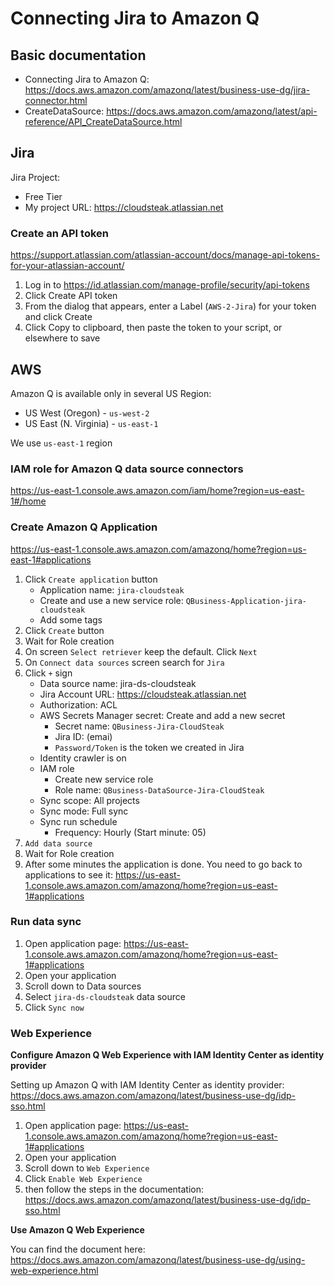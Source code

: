# Connecting Jira to Amazon Q

## Basic documentation

- Connecting Jira to Amazon Q: https://docs.aws.amazon.com/amazonq/latest/business-use-dg/jira-connector.html
- CreateDataSource: https://docs.aws.amazon.com/amazonq/latest/api-reference/API_CreateDataSource.html

## Jira

Jira Project:

- Free Tier
- My project URL: https://cloudsteak.atlassian.net

### Create an API token

https://support.atlassian.com/atlassian-account/docs/manage-api-tokens-for-your-atlassian-account/

1. Log in to https://id.atlassian.com/manage-profile/security/api-tokens
2. Click Create API token
3. From the dialog that appears, enter a Label (`AWS-2-Jira`) for your token and click Create
4. Click Copy to clipboard, then paste the token to your script, or elsewhere to save

## AWS

Amazon Q is available only in several US Region:

- US West (Oregon) - `us-west-2`
- US East (N. Virginia) - `us-east-1`

We use `us-east-1` region

### IAM role for Amazon Q data source connectors

https://us-east-1.console.aws.amazon.com/iam/home?region=us-east-1#/home

### Create Amazon Q Application

https://us-east-1.console.aws.amazon.com/amazonq/home?region=us-east-1#applications

1. Click `Create application` button
   - Application name: `jira-cloudsteak`
   - Create and use a new service role: `QBusiness-Application-jira-cloudsteak`
   - Add some tags
2. Click `Create` button
3. Wait for Role creation
4. On screen `Select retriever` keep the default. Click `Next`
5. On `Connect data sources` screen search for `Jira`
6. Click `+` sign
   - Data source name: jira-ds-cloudsteak
   - Jira Account URL: https://cloudsteak.atlassian.net
   - Authorization: ACL
   - AWS Secrets Manager secret: Create and add a new secret
     - Secret name: `QBusiness-Jira-CloudSteak`
     - Jira ID: (emai)
     - `Password/Token` is the token we created in Jira
   - Identity crawler is on
   - IAM role
     - Create new service role
     - Role name: `QBusiness-DataSource-Jira-CloudSteak`
   - Sync scope: All projects
   - Sync mode: Full sync
   - Sync run schedule
     - Frequency: Hourly (Start minute: 05)
7. `Add data source`
8. Wait for Role creation
9. After some minutes the application is done. You need to go back to applications to see it: https://us-east-1.console.aws.amazon.com/amazonq/home?region=us-east-1#applications

### Run data sync

1. Open application page: https://us-east-1.console.aws.amazon.com/amazonq/home?region=us-east-1#applications
2. Open your application
3. Scroll down to Data sources
4. Select `jira-ds-cloudsteak` data source
5. Click `Sync now`

### Web Experience

**Configure Amazon Q Web Experience with IAM Identity Center as identity provider**

Setting up Amazon Q with IAM Identity Center as identity provider: https://docs.aws.amazon.com/amazonq/latest/business-use-dg/idp-sso.html

1. Open application page: https://us-east-1.console.aws.amazon.com/amazonq/home?region=us-east-1#applications
2. Open your application
3. Scroll down to `Web Experience`
4. Click `Enable Web Experience`
5. then follow the steps in the documentation: https://docs.aws.amazon.com/amazonq/latest/business-use-dg/idp-sso.html

**Use Amazon Q Web Experience**

You can find the document here: https://docs.aws.amazon.com/amazonq/latest/business-use-dg/using-web-experience.html
